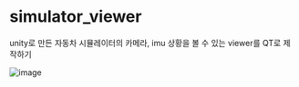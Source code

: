 # simulator_viewer
unity로 만든 자동차 시뮬레이터의 카메라, imu 상황을 볼 수 있는 viewer를 QT로 제작하기

![image](https://user-images.githubusercontent.com/51503799/118905584-f2fe2500-b956-11eb-9467-419357f0bf26.png)
